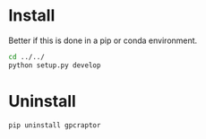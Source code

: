 # Install

Better if this is done in a pip or conda environment.

```bash
cd ../../
python setup.py develop
```
# Uninstall

```bash
pip uninstall gpcraptor
```

